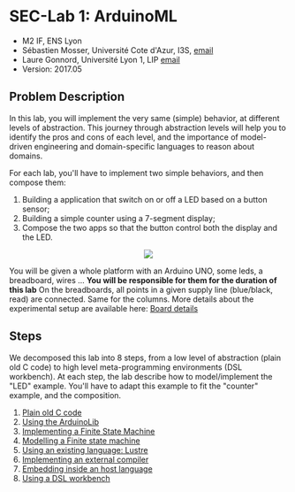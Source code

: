 # SEC-Lab 1: ArduinoML

  * M2 IF, ENS Lyon
  * Sébastien Mosser, Université Cote d'Azur, I3S, [email](mailto:mosser@i3s.unice.fr)
  * Laure Gonnord, Université Lyon 1, LIP [email](mailto:laure.gonnord@ens-lyon.fr)
  * Version: 2017.05

## Problem Description

In this lab, you will implement the very same (simple) behavior, at different levels of abstraction. This journey through abstraction levels will help you to identify the pros and cons of each level, and the importance of model-driven engineering and domain-specific languages to reason about domains.


For each lab, you'll have to implement two simple behaviors, and then compose them:

  1. Building a application that switch on or off a LED based on a button sensor;
  2. Building a simple counter using a 7-segment display;
  3. Compose the two apps so that the button control both the display and the LED.

<p align="center">
  <img src="https://raw.githubusercontent.com/mosser/sec-labs/master/lab_1/figs/montage.jpg"/>
</p>

You will be given a whole platform with an Arduino UNO, some leds, a breadboard, wires ...  **You will be responsible for them for the duration of this lab** On the breadboards, all points in a given supply line (blue/black, read) are connected. Same for the columns. More details about the experimental setup are available here: [Board details](https://github.com/mosser/sec-labs/blob/master/lab_1/_board.md)

## Steps

We decomposed this lab into 8 steps, from a low level of abstraction (plain old C code) to high level meta-programming environments (DSL workbench). At each step, the lab describe how to model/implement the "LED" example. You'll have to adapt this example to fit the "counter" example, and the composition.

  1. [Plain old C code](https://github.com/mosser/sec-labs/blob/master/lab_1/step_1.md)
  2. [Using the ArduinoLib](https://github.com/mosser/sec-labs/blob/master/lab_1/step_2.md)
  3. [Implementing a Finite State Machine](https://github.com/mosser/sec-labs/blob/master/lab_1/step_3.md)
  4. [Modelling a Finite state machine](https://github.com/mosser/sec-labs/blob/master/lab_1/step_4.md)
  5. [Using an existing language: Lustre](https://github.com/mosser/sec-labs/blob/master/lab_1/step_5.md)
  6. [Implementing an external compiler](https://github.com/mosser/sec-labs/blob/master/lab_1/step_6.md)
  7. [Embedding inside an host language](https://github.com/mosser/sec-labs/blob/master/lab_1/step_7.md)
  8. [Using a DSL workbench](https://github.com/mosser/sec-labs/blob/master/lab_1/step_8.md)
